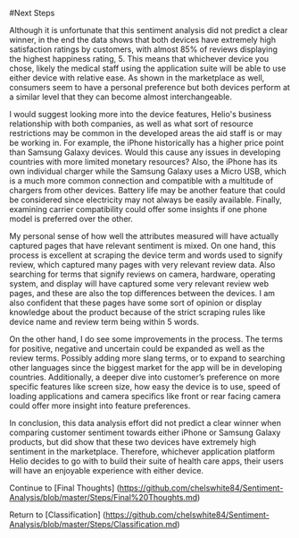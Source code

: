 #Next Steps 

Although it is unfortunate that this sentiment analysis did not predict a clear winner, in the end the data shows that both devices have extremely high satisfaction ratings by customers, with almost 85% of reviews displaying the highest happiness rating, 5. This means that whichever device you chose, likely the medical staff using the application suite will be able to use either device with relative ease. As shown in the marketplace as well, consumers seem to have a personal preference but both devices perform at a similar level that they can become almost interchangeable. 

I would suggest looking more into the device features, Helio's business relationship with both companies, as well as what sort of resource restrictions may be common in the developed areas the aid staff is or may be working in. For example, the iPhone historically has a higher price point than Samsung Galaxy devices. Would this cause any issues in developing countries with more limited monetary resources? Also, the iPhone has its own individual charger while the Samsung Galaxy uses a Micro USB, which is a much more common connection and compatible with a multitude of chargers from other devices. Battery life may be another feature that could be considered since electricity may not always be easily available. Finally, examining carrier compatibility could offer some insights if one phone model is preferred over the other. 

My personal sense of how well the attributes measured will have actually captured pages that have relevant sentiment is mixed. On one hand, this process is excellent at scraping the device term and words used to signify review, which captured many pages with very relevant review data. Also searching for terms that signify reviews on camera, hardware, operating system, and display will have captured some very relevant review web pages, and these are also the top differences between the devices. I am also confident that these pages have some sort of opinion or display knowledge about the product because of the strict scraping rules like device name and review term being within 5 words.

On the other hand, I do see some improvements in the process. The terms for positive, negative and uncertain could be expanded as well as the review terms. Possibly adding more slang terms, or to expand to searching other languages since the biggest market for the app will be in developing countries. Additionally, a deeper dive into customer’s preference on more specific features like screen size, how easy the device is to use, speed of loading applications and camera specifics like front or rear facing camera could offer more insight into feature preferences.  

In conclusion, this data analysis effort did not predict a clear winner when comparing customer sentiment towards either iPhone or Samsung Galaxy products, but did show that these two devices have extremely high sentiment in the marketplace. Therefore, whichever application platform Helio decides to go with to build their suite of health care apps, their users will have an enjoyable experience with either device. 

Continue to [Final Thoughts] (https://github.com/chelswhite84/Sentiment-Analysis/blob/master/Steps/Final%20Thoughts.md)

Return to [Classification] (https://github.com/chelswhite84/Sentiment-Analysis/blob/master/Steps/Classification.md)
